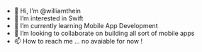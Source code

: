 - 👋 Hi, I’m @williamthein
- 👀 I’m interested in Swift
- 🌱 I’m currently learning Mobile App Development
- 💞️ I’m looking to collaborate on building all sort of mobile apps
- 📫 How to reach me ... no avaiable for now !

<!---
williamthein/williamthein is a ✨ special ✨ repository because its `README.md` (this file) appears on your GitHub profile.
You can click the Preview link to take a look at your changes.
--->
